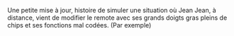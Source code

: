Une petite mise à jour, histoire de simuler une situation où Jean Jean, à distance, vient de modifier le remote avec ses grands doigts gras pleins de chips et ses fonctions mal codées. (Par exemple)
